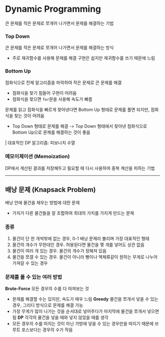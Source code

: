 # Dynamic Programming
큰 문제를 작은 문제로 쪼개어 나가면서 문제를 해결하는 기법
### Top Down
큰 문제를 작은 문제로 쪼개어 나가면서 문제를 해결하는 방식
- 주로 재귀함수를 사용해 문제를 해결
구현은 쉽지만 재귀함수를 쓰기 때문에 느림
### Bottom Up
점화식으로 전체 알고리즘을 파악하여 작은 문제로 큰 문제를 해결
- 점화식을 찾기 힘들어 구현이 어려움
- 점화식을 찾으면 `for`문을 사용해 속도가 빠름

문제를 읽고 점화식을 빠르게 찾아낸다면 Bottom Up 형태로 문제를 풀면 되지만, 점화식을 찾는 것이 어려움
- Top Down 형태로 문제를 해결 -> Top Down 형태에서 찾아낸 점화식으로 Bottom Up으로 문제를 해결하는 것이 좋음

| 대표적인 DP 알고리즘: 피보나치 수열

### 메모이제이션 (Memoization)
DP에서 계산된 결과를 저장해두고 필요할 때 다시 사용하여 중복 계산을 피하는 기법

---
## 배낭 문제 (Knapsack Problem)
배낭 안에 물건을 채우는 방법에 대한 문제
- 가치가 다른 물건들을 잘 조합하여 최대의 가치를 가지게 만드는 문제

### 종류
1. 물건이 단 한 개씩밖에 없는 경우, 0-1 배낭 문제라 불리며 가장 대표적인 형태
2. 물건의 개수가 무한대인 경우. 허용된다면 물건을 몇 개를 넣어도 상관 없음
3. 물건이 여러 개 있는 경우. 물건의 개수가 정해져 있음
4. 물건을 쪼갤 수 있는 경우. 물건이 아니라 빵이나 액체류같이 원하는 무게로 나누어 가져갈 수 있는 경우

### 문제를 풀 수 있는 여러 방법
**Brute-Force** 
모든 경우의 수를 다 따져보는 것
- 문제를 해결할 수는 있지만, 속도가 매우 느림
**Greedy**
물건을 쪼개서 넣을 수 있는 경우, 그리디 방식으로 문제를 해결 가능
- 가장 무게가 많이 나가는 것을 순서대로 넣어주다가 마지막에 물건을 쪼개서 넣으면 됨
**DP**
각각의 물건을 넣을 때와 넣지 않았을 때를 생각
- 모든 경우의 수를 따지는 것이 아닌 가방에 넣을 수 있는 경우만을 따지기 때문에 브루트 포스보다는 경우의 수가 작음
